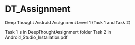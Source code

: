 # DT_Assignment
Deep Thought Android Assignment Level 1 (Task 1 and Task 2)

Task 1 is in DeepThoughtAssignment folder
Task 2 in Android_Studio_Installation.pdf
